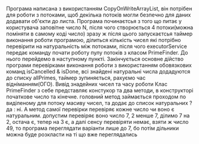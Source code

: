 Програма написана з використанням CopyOnWriteArrayList, він потрібен для роботи з потоками, щоб декілька потоків могли безпечно для даних додавати об'єкти до листа.
Програма починаєтсья з того що питає у користувача заповітне число N, після чого створюється 4 потоки(можна поміняти в самому коді число) зразу ж після цього запускаєтсья таймер виконання роботи програмою, ділиться кількість чисел які потрібно перевірити на натуральність між потоками, після чого executorService передає команду почати роботу пулу потоків з класом PrimeFinder. До нього перейдемо в наступному пункті. Закінчується основне дійство програми перевірками виконання роботи з використанням обовязкових команд isCancelled & isDone, всі знайдені натуральні числа додадуются до списку allPrimes, таймер зупиняється, рахуємо час відніманням(ОГО). Вивід знадейних чисел та часу роботи
Клас PrimeFinder з себе представляє констукор та два методи, в конструкторі початкове число та кінечне. головний метод займається проходом по виділеному для потоку масиву чисел, та додає до список натуральних ? да : ні. А метод самої перевірки перевіряє кожне число чи воно є натуральним. допустим перевіряє воно число 7, 2 менше 7, ділимо 7 на 2, остача є, тепер на 3 є, а далі сенсу перевіряти немає, взяти ж число 49, то програма переглядати варіанти лише до 7, бо потім дільники можна буде розкласти на ті що вже переглядались
